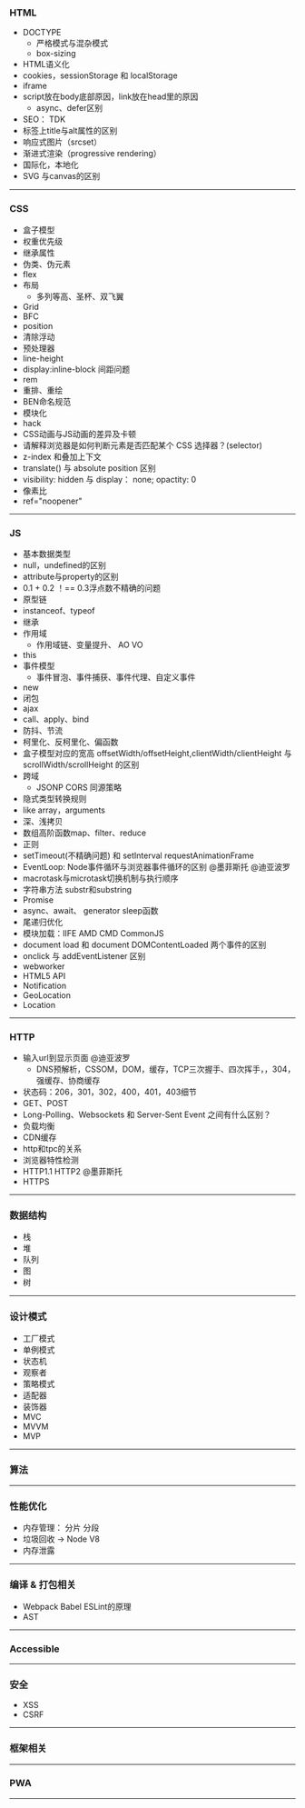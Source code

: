 ### HTML
* DOCTYPE
    * 严格模式与混杂模式
    * box-sizing
* HTML语义化
* cookies，sessionStorage 和 localStorage
* iframe
* script放在body底部原因，link放在head里的原因
    * async、defer区别  
* SEO： TDK
* 标签上title与alt属性的区别
* 响应式图片（srcset）
* 渐进式渲染（progressive rendering）
* 国际化，本地化
* SVG 与canvas的区别
---
### CSS
* 盒子模型
* 权重优先级
* 继承属性
* 伪类、伪元素
* flex
* 布局
	* 多列等高、圣杯、双飞翼
* Grid
* BFC
* position
* 清除浮动
* 预处理器
* line-height
* display:inline-block 间距问题
* rem
* 重排、重绘
* BEN命名规范
* 模块化
* hack
* CSS动画与JS动画的差异及卡顿
* 请解释浏览器是如何判断元素是否匹配某个 CSS 选择器？(selector)
* z-index 和叠加上下文
* translate() 与 absolute position 区别
* visibility: hidden 与 display： none; opactity: 0
* 像素比
* ref="noopener"
---
### JS
* 基本数据类型
* null，undefined的区别
* attribute与property的区别
* 0.1 + 0.2 ！== 0.3浮点数不精确的问题
* 原型链
* instanceof、typeof
* 继承
* 作用域
	* 作用域链、变量提升、 AO VO
* this
* 事件模型
	* 事件冒泡、事件捕获、事件代理、自定义事件
* new
* 闭包
* ajax
* call、apply、bind
* 防抖、节流
* 柯里化、反柯里化、偏函数
* 盒子模型对应的宽高 offsetWidth/offsetHeight,clientWidth/clientHeight 与 scrollWidth/scrollHeight 的区别
* 跨域
	* JSONP CORS 同源策略
* 隐式类型转换规则
* like array，arguments
* 深、浅拷贝
* 数组高阶函数map、filter、reduce
* 正则
* setTimeout(不精确问题) 和 setInterval requestAnimationFrame
* EventLoop: Node事件循环与浏览器事件循环的区别 @墨菲斯托 @迪亚波罗
* macrotask与microtask切换机制与执行顺序
* 字符串方法 substr和substring
* Promise
* async、await、 generator   sleep函数
* 尾递归优化
* 模块加载：IIFE AMD CMD CommonJS
* document load 和 document DOMContentLoaded 两个事件的区别
* onclick 与 addEventListener 区别
* webworker
* HTML5 API
* Notification
* GeoLocation
* Location
---
### HTTP
* 输入url到显示页面 @迪亚波罗
	* DNS预解析，CSSOM，DOM，缓存，TCP三次握手、四次挥手，，304，强缓存、协商缓存
* 状态码：206，301，302，400，401，403细节
* GET、POST
* Long-Polling、Websockets 和 Server-Sent Event 之间有什么区别？
* 负载均衡
* CDN缓存
* http和tpc的关系
* 浏览器特性检测
* HTTP1.1 HTTP2 @墨菲斯托
* HTTPS
---
### 数据结构
* 栈
* 堆
* 队列
* 图
* 树
---
### 设计模式
* 工厂模式
* 单例模式
* 状态机
* 观察者
* 策略模式
* 适配器
* 装饰器
* MVC
* MVVM
* MVP
---
### 算法
---
### 性能优化
* 内存管理： 分片 分段
* 垃圾回收 -> Node V8 
* 内存泄露
---
### 编译 & 打包相关
* Webpack Babel ESLint的原理
* AST
---
### Accessible
---
### 安全
* XSS
* CSRF
---
### 框架相关
---
### PWA
---
